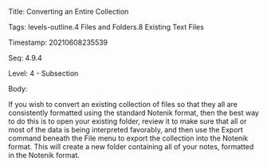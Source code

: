 Title:  Converting an Entire Collection

Tags:   levels-outline.4 Files and Folders.8 Existing Text Files

Timestamp: 20210608235539

Seq:    4.9.4

Level:  4 - Subsection

Body: 

If you wish to convert an existing collection of files so that they all are consistently formatted using the standard Notenik format, then the best way to do this is to open your existing folder, review it to make sure that all or most of the data is being interpreted favorably, and then use the Export command beneath the File menu to export the collection into the Notenik format. This will create a new folder containing all of your notes, formatted in the Notenik format. 

